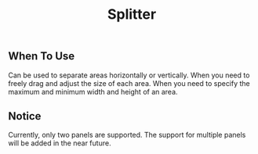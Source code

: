 ﻿---
category: Experimental
type: Layout
title: Splitter
cols: 1
cover: https://gw.alipayobjects.com/zos/antfincdn/lkI2hNEDr2V/Tabs.svg
---

## When To Use

Can be used to separate areas horizontally or vertically. When you need to freely drag and adjust the size of each area. When you need to specify the maximum and minimum width and height of an area.

## Notice

Currently, only two panels are supported. The support for multiple panels will be added in the near future.